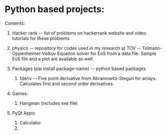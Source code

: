 # Python based projects:

Contents:
1) Hacker rank -- list of problems on hackerrank website and video tutorials for these problems
   
2) physics -- repository for codes used in my research
    a) TOV -- Tolmann-Oppenheimer-Volkov Equation solver for EoS from a data file. Sample EoS file and a plot are available as well.
    
3) Packages (pip install package-name) -- python based packages
    1) fderiv -- Five point derivative from Abramowitz-Stegun for arrays. Calculates first and second order derivatives.

4) Games:
    1) Hangman (includes exe file)

5) PyQt Apps:
   1) Calculator
   2) 
